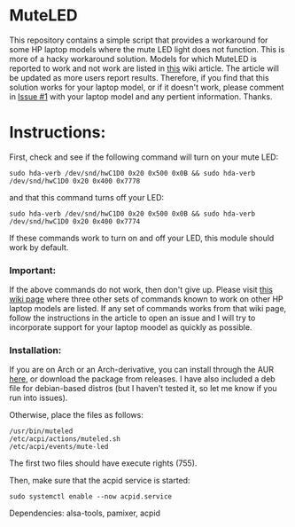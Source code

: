 # MuteLED

This repository contains a simple script that provides a workaround for some HP laptop models where the mute LED light does not function. This is more of a hacky workaround solution. Models for which MuteLED is reported to work and not work are listed in [this](https://github.com/username227/MuteLED/wiki/Support-by-Laptop-Model) wiki article. The article will be updated as more users report results. Therefore, if you find that this solution works for your laptop model, or if it doesn't work, please comment in [Issue #1](https://github.com/username227/MuteLED/issues/1) with your laptop model and any pertient information. Thanks.

# Instructions:

First, check and see if the following command will turn on your mute LED:<p>
```
sudo hda-verb /dev/snd/hwC1D0 0x20 0x500 0x0B && sudo hda-verb /dev/snd/hwC1D0 0x20 0x400 0x7778
```
and that this command turns off your LED:
```
sudo hda-verb /dev/snd/hwC1D0 0x20 0x500 0x0B && sudo hda-verb /dev/snd/hwC1D0 0x20 0x400 0x7774
```
If these commands work to turn on and off your LED, this module should work by default.
### Important:
If the above commands do not work, then don't give up. Please visit [this wiki page](https://github.com/username227/MuteLED/wiki/Get-Support-For-Your-Laptop-Model) where three other sets of commands known to work on other HP laptop models are listed. If any set of commands works from that wiki page, follow the instructions in the article to open an issue and I will try to incorporate support for your laptop moodel as quickly as possible.

### Installation:
If you are on Arch or an Arch-derivative, you can install through the AUR [here](https://aur.archlinux.org/packages/muteled), or download the package from releases. I have also included a deb file for debian-based distros (but I haven't tested it, so let me know if you run into issues).

Otherwise, place the files as follows:
```
/usr/bin/muteled
/etc/acpi/actions/muteled.sh
/etc/acpi/events/mute-led
```
The first two files should have execute rights (755).

Then, make sure that the acpid service is started:
```
sudo systemctl enable --now acpid.service
```

Dependencies: alsa-tools, pamixer, acpid
